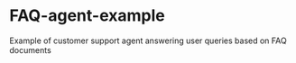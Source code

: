# FAQ-agent-example

Example of customer support agent answering user queries based on FAQ documents
